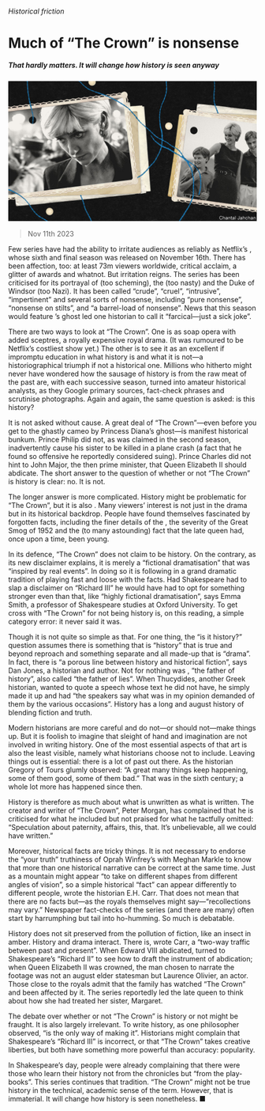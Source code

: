 ###### Historical friction

# Much of “The Crown” is nonsense 

##### That hardly matters. It will change how history is seen anyway 

![image](images/20231118_BKD001.jpg) 

> Nov 11th 2023 

Few series have had the ability to irritate audiences as reliably as Netflix’s , whose sixth and final season was released on November 16th. There has been affection, too: at least 73m viewers worldwide, critical acclaim, a glitter of awards and whatnot. But irritation reigns. The series has been criticised for its portrayal of  (too scheming), the  (too nasty) and the Duke of Windsor (too Nazi). It has been called “crude”, “cruel”, “intrusive”, “impertinent” and several sorts of nonsense, including “pure nonsense”, “nonsense on stilts”, and “a barrel-load of nonsense”. News that this season would feature ’s ghost led one historian to call it “farcical—just a sick joke”.

There are two ways to look at “The Crown”. One is as soap opera with added sceptres, a royally expensive royal drama. (It was rumoured to be Netflix’s costliest show yet.) The other is to see it as an excellent if impromptu education in what history is and what it is not—a historiographical triumph if not a historical one. Millions who hitherto might never have wondered how the sausage of history is  from the raw meat of the past are, with each successive season, turned into amateur historical analysts, as they Google primary sources, fact-check phrases and scrutinise photographs. Again and again, the same question is asked: is this history?

It is not asked without cause. A great deal of “The Crown”—even before you get to the ghastly cameo by Princess Diana’s ghost—is manifest historical bunkum. Prince Philip did not, as was claimed in the second season, inadvertently cause his sister to be killed in a plane crash (a fact that he found so offensive he reportedly considered suing). Prince Charles did not hint to John Major, the then prime minister, that Queen Elizabeth II should abdicate. The short answer to the question of whether or not “The Crown” is history is clear: no. It is not. 

The longer answer is more complicated. History might be problematic for “The Crown”, but it is also . Many viewers’ interest is not just in the drama but in its historical backdrop. People have found themselves fascinated by forgotten facts, including the finer details of the , the severity of the Great Smog of 1952 and the (to many astounding) fact that the late queen had, once upon a time, been young. 

In its defence, “The Crown” does not claim to be history. On the contrary, as its new disclaimer explains, it is merely a “fictional dramatisation” that was “inspired by real events”. In doing so it is following in a grand dramatic tradition of playing fast and loose with the facts. Had Shakespeare had to slap a disclaimer on “Richard III” he would have had to opt for something stronger even than that, like “highly fictional dramatisation”, says Emma Smith, a professor of Shakespeare studies at Oxford University. To get cross with “The Crown” for not being history is, on this reading, a simple category error: it never said it was. 

Though it is not quite so simple as that. For one thing, the “is it history?” question assumes there is something that is “history” that is true and beyond reproach and something separate and all made-up that is “drama”. In fact, there is “a porous line between history and historical fiction”, says Dan Jones, a historian and author. Not for nothing was , “the father of history”, also called “the father of lies”. When Thucydides, another Greek historian, wanted to quote a speech whose text he did not have, he simply made it up and had “the speakers say what was in my opinion demanded of them by the various occasions”. History has a long and august history of blending fiction and truth.

Modern historians are more careful and do not—or should not—make things up. But it is foolish to imagine that sleight of hand and imagination are not involved in writing history. One of the most essential aspects of that art is also the least visible, namely what historians choose not to include. Leaving things out is essential: there is a lot of past out there. As the historian Gregory of Tours glumly observed: “A great many things keep happening, some of them good, some of them bad.” That was in the sixth century; a whole lot more has happened since then. 

History is therefore as much about what is unwritten as what is written. The creator and writer of “The Crown”, Peter Morgan, has complained that he is criticised for what he included but not praised for what he tactfully omitted: “Speculation about paternity, affairs, this, that. It’s unbelievable, all we could have written.”

Moreover, historical facts are tricky things. It is not necessary to endorse the “your truth” truthiness of Oprah Winfrey’s  with Meghan Markle to know that more than one historical narrative can be correct at the same time. Just as a mountain might appear “to take on different shapes from different angles of vision”, so a simple historical “fact” can appear differently to different people, wrote the historian E.H. Carr. That does not mean that there are no facts but—as the royals themselves might say—“recollections may vary.” Newspaper fact-checks of the series (and there are many) often start by harrumphing but tail into ho-humming. So much is debatable. 

History does not sit preserved from the pollution of fiction, like an insect in amber. History and drama interact. There is, wrote Carr, a “two-way traffic between past and present”. When Edward VIII abdicated,  turned to Shakespeare’s “Richard II” to see how to draft the instrument of abdication; when Queen Elizabeth II was crowned, the man chosen to narrate the footage was not an august elder statesman but Laurence Olivier, an actor. Those close to the royals admit that the family has watched “The Crown” and been affected by it. The series reportedly led the late queen to think about how she had treated her sister, Margaret.

The debate over whether or not “The Crown” is history or not might be fraught. It is also largely irrelevant. To write history, as one philosopher observed, “is the only way of making it”. Historians might complain that Shakespeare’s “Richard III” is incorrect, or that “The Crown” takes creative liberties, but both have something more powerful than accuracy: popularity. 

In Shakespeare’s day, people were already complaining that there were those who learn their history not from the chronicles but “from the play-books”. This series continues that tradition. “The Crown” might not be true history in the technical, academic sense of the term. However, that is immaterial. It will change how history is seen nonetheless. ■


